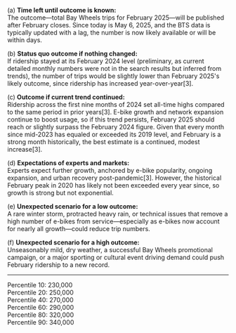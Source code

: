 (a) **Time left until outcome is known:**  
The outcome—total Bay Wheels trips for February 2025—will be published after February closes. Since today is May 6, 2025, and the BTS data is typically updated with a lag, the number is now likely available or will be within days.

(b) **Status quo outcome if nothing changed:**  
If ridership stayed at its February 2024 level (preliminary, as current detailed monthly numbers were not in the search results but inferred from trends), the number of trips would be slightly lower than February 2025's likely outcome, since ridership has increased year-over-year[3].

(c) **Outcome if current trend continued:**  
Ridership across the first nine months of 2024 set all-time highs compared to the same period in prior years[3]. E-bike growth and network expansion continue to boost usage, so if this trend persists, February 2025 should reach or slightly surpass the February 2024 figure. Given that every month since mid-2023 has equaled or exceeded its 2019 level, and February is a strong month historically, the best estimate is a continued, modest increase[3].

(d) **Expectations of experts and markets:**  
Experts expect further growth, anchored by e-bike popularity, ongoing expansion, and urban recovery post-pandemic[3]. However, the historical February peak in 2020 has likely not been exceeded every year since, so growth is strong but not exponential.

(e) **Unexpected scenario for a low outcome:**  
A rare winter storm, protracted heavy rain, or technical issues that remove a high number of e-bikes from service—especially as e-bikes now account for nearly all growth—could reduce trip numbers.

(f) **Unexpected scenario for a high outcome:**  
Unseasonably mild, dry weather, a successful Bay Wheels promotional campaign, or a major sporting or cultural event driving demand could push February ridership to a new record.

---

Percentile 10: 230,000  
Percentile 20: 250,000  
Percentile 40: 270,000  
Percentile 60: 290,000  
Percentile 80: 320,000  
Percentile 90: 340,000